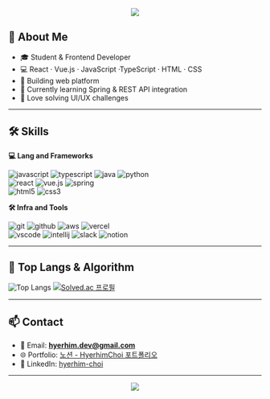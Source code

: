 <!-- 헤더 이미지 -->
<p align="center">
  <img src="https://capsule-render.vercel.app/api?type=waving&color=gradient&height=200&section=header&text=Bailey%20Choi&fontSize=50&fontAlignY=35&desc=Frontend%20Developer&descAlignY=55&descAlign=60" />
</p>

<!-- 간단한 소개 -->
## 👋 About Me
- 🎓 Student & Frontend Developer
- 💻 React · Vue.js · JavaScript ·TypeScript · HTML · CSS
- 🚀 Building web platform
- 🌱 Currently learning Spring & REST API integration
- 🧩 Love solving UI/UX challenges

---

## 🛠 Skills
**💻 Lang and Frameworks**

![javascript](https://img.shields.io/badge/javascript-F7DF1E.svg?&style=for-the-badge&logo=javascript&logoColor=white)
![typescript](https://img.shields.io/badge/typescript-3178C6.svg?&style=for-the-badge&logo=typescript&logoColor=white)
![java](https://img.shields.io/badge/java-ffffff.svg?&style=for-the-badge&logo=openjdk&logoColor=black)
![python](https://img.shields.io/badge/python-3776AB.svg?&style=for-the-badge&logo=python&logoColor=white)
<br>
![react](https://img.shields.io/badge/react-61DAFB.svg?&style=for-the-badge&logo=react&logoColor=white)
![vue.js](https://img.shields.io/badge/vue.js-4FC08D.svg?&style=for-the-badge&logo=vue.js&logoColor=white)
![spring](https://img.shields.io/badge/spring-6DB33F.svg?&style=for-the-badge&logo=spring&logoColor=white)
<br>
![html5](https://img.shields.io/badge/html5-E34F26.svg?&style=for-the-badge&logo=html5&logoColor=white)
![css3](https://img.shields.io/badge/css3-1572B6.svg?&style=for-the-badge&logo=css3&logoColor=white)


**🛠️ Infra and Tools**

![git](https://img.shields.io/badge/git-F05032.svg?&style=for-the-badge&logo=git&logoColor=white)
![github](https://img.shields.io/badge/github-181717.svg?&style=for-the-badge&logo=github&logoColor=white)
![aws](https://img.shields.io/badge/aws-232F3E.svg?&style=for-the-badge&logo=amazonaws&logoColor=white)
![vercel](https://img.shields.io/badge/vercel-000000.svg?&style=for-the-badge&logo=vercel&logoColor=white)
<br>
![vscode](https://img.shields.io/badge/vscode-007ACC.svg?&style=for-the-badge&logo=visualstudiocode&logoColor=white)
![intellij](https://img.shields.io/badge/intellij-000000.svg?&style=for-the-badge&logo=intellijidea&logoColor=white)
![slack](https://img.shields.io/badge/slack-4A154B.svg?&style=for-the-badge&logo=slack&logoColor=white)
![notion](https://img.shields.io/badge/notion-000000.svg?&style=for-the-badge&logo=notion&logoColor=white)

---

## 🚌 Top Langs & Algorithm
![Top Langs](https://github-readme-stats.vercel.app/api/top-langs/?username=BaileyChoi&layout=compact)
[![Solved.ac
프로필](http://mazassumnida.wtf/api/v2/generate_badge?boj=bingbong0)](https://solved.ac/bingbong0)

---

## 📫 Contact
- 📧 Email: **hyerhim.dev@gmail.com**
- 🌐 Portfolio: [노션 - HyerhimChoi 포트폴리오](https://rogue-snow-f8b.notion.site/HyerhimChoi-24e8b640ebf8802590f6f2caaafbfa61)
- 💼 LinkedIn: [hyerhim-choi](https://www.linkedin.com/in/hyerhim-choi)

---

<!-- 하단 애니메이션 -->
<p align="center">
  <img src="https://capsule-render.vercel.app/api?type=waving&color=gradient&height=120&section=footer" />
</p>

